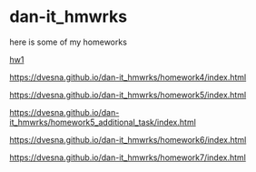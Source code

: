 # dan-it_hmwrks
here is some of my homeworks

<a href="https://dvesna.github.io/dan-it_hmwrks/homework3/index.html">hw1</a>

https://dvesna.github.io/dan-it_hmwrks/homework4/index.html

https://dvesna.github.io/dan-it_hmwrks/homework5/index.html

https://dvesna.github.io/dan-it_hmwrks/homework5_additional_task/index.html

https://dvesna.github.io/dan-it_hmwrks/homework6/index.html

https://dvesna.github.io/dan-it_hmwrks/homework7/index.html
